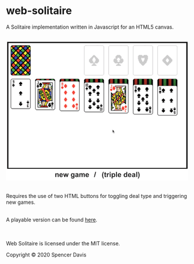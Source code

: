 # web-solitaire
A Solitaire implementation written in Javascript for an HTML5 canvas.
<br /><br />

![Gameplay Demo](demo/solitaire-gameplay.gif)
<br /><br />

Requires the use of two HTML buttons for toggling deal type and triggering new games.
<br /><br />

A playable version can be found [here](https://www.strdavis.com/solitaire/).
<br /><br /><br />

Web Solitaire is licensed under the MIT license.

Copyright © 2020 Spencer Davis
